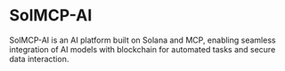 # SolMCP-AI
SolMCP-AI is an AI platform built on Solana and MCP, enabling seamless integration of AI models with blockchain for automated tasks and secure data interaction.
